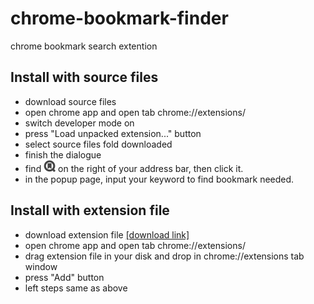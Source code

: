 # chrome-bookmark-finder
chrome bookmark search extention

## Install with source files
- download source files
- open chrome app and open tab chrome://extensions/
- switch developer mode on
- press "Load unpacked extension..." button
- select source files fold downloaded
- finish the dialogue
- find ![icon](https://raw.githubusercontent.com/wahaha2012/chrome-bookmark-finder/master/icons/icon19.png) on the right of your address bar, then click it.
- in the popup page, input your keyword to find bookmark needed.

## Install with extension file
- download extension file [[download link]](https://github.com/wahaha2012/chrome-bookmark-finder/raw/v0.1.0/chrome-bookmark-finder.crx)
- open chrome app and open tab chrome://extensions/
- drag extension file in your disk and drop in chrome://extensions tab window
- press "Add" button
- left steps same as above

